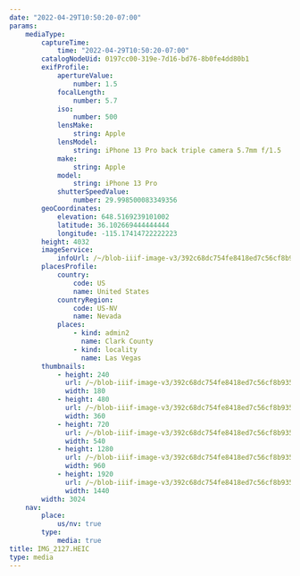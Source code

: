 ```yaml
---
date: "2022-04-29T10:50:20-07:00"
params:
    mediaType:
        captureTime:
            time: "2022-04-29T10:50:20-07:00"
        catalogNodeUid: 0197cc00-319e-7d16-bd76-8b0fe4dd80b1
        exifProfile:
            apertureValue:
                number: 1.5
            focalLength:
                number: 5.7
            iso:
                number: 500
            lensMake:
                string: Apple
            lensModel:
                string: iPhone 13 Pro back triple camera 5.7mm f/1.5
            make:
                string: Apple
            model:
                string: iPhone 13 Pro
            shutterSpeedValue:
                number: 29.998500083349356
        geoCoordinates:
            elevation: 648.5169239101002
            latitude: 36.102669444444444
            longitude: -115.17414722222223
        height: 4032
        imageService:
            infoUrl: /~/blob-iiif-image-v3/392c68dc754fe8418ed7c56cf8b935acb392130719512636883ae551bed52430/info.json
        placesProfile:
            country:
                code: US
                name: United States
            countryRegion:
                code: US-NV
                name: Nevada
            places:
                - kind: admin2
                  name: Clark County
                - kind: locality
                  name: Las Vegas
        thumbnails:
            - height: 240
              url: /~/blob-iiif-image-v3/392c68dc754fe8418ed7c56cf8b935acb392130719512636883ae551bed52430/full/180%2C240/0/default.jpg
              width: 180
            - height: 480
              url: /~/blob-iiif-image-v3/392c68dc754fe8418ed7c56cf8b935acb392130719512636883ae551bed52430/full/360%2C480/0/default.jpg
              width: 360
            - height: 720
              url: /~/blob-iiif-image-v3/392c68dc754fe8418ed7c56cf8b935acb392130719512636883ae551bed52430/full/540%2C720/0/default.jpg
              width: 540
            - height: 1280
              url: /~/blob-iiif-image-v3/392c68dc754fe8418ed7c56cf8b935acb392130719512636883ae551bed52430/full/960%2C1280/0/default.jpg
              width: 960
            - height: 1920
              url: /~/blob-iiif-image-v3/392c68dc754fe8418ed7c56cf8b935acb392130719512636883ae551bed52430/full/1440%2C1920/0/default.jpg
              width: 1440
        width: 3024
    nav:
        place:
            us/nv: true
        type:
            media: true
title: IMG_2127.HEIC
type: media
---
```

